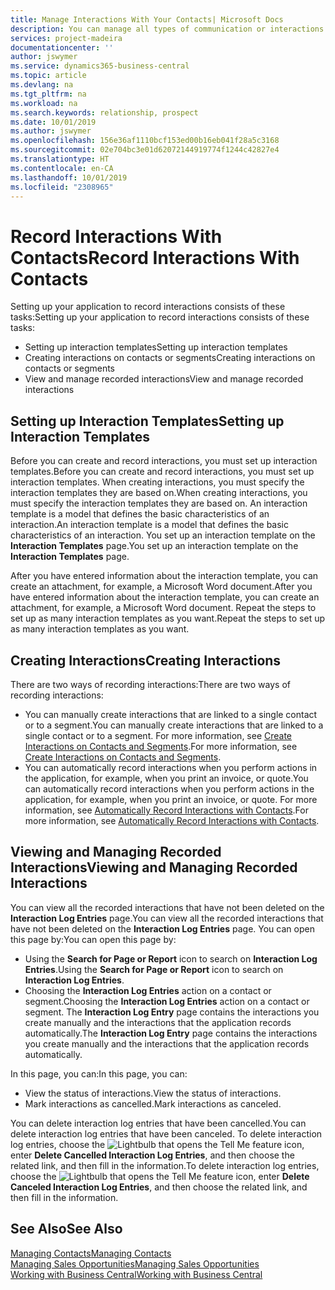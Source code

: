 ```yaml
---
title: Manage Interactions With Your Contacts| Microsoft Docs
description: You can manage all types of communication or interactions between your company and your contacts, for example, letters, phone calls, meetings, and so on.
services: project-madeira
documentationcenter: ''
author: jswymer
ms.service: dynamics365-business-central
ms.topic: article
ms.devlang: na
ms.tgt_pltfrm: na
ms.workload: na
ms.search.keywords: relationship, prospect
ms.date: 10/01/2019
ms.author: jswymer
ms.openlocfilehash: 156e36af1110bcf153ed00b16eb041f28a5c3168
ms.sourcegitcommit: 02e704bc3e01d62072144919774f1244c42827e4
ms.translationtype: HT
ms.contentlocale: en-CA
ms.lasthandoff: 10/01/2019
ms.locfileid: "2308965"
---
```

# <a name="record-interactions-with-contacts"></a><span data-ttu-id="c8819-103">Record Interactions With Contacts</span><span class="sxs-lookup"><span data-stu-id="c8819-103">Record Interactions With Contacts</span></span>
<span data-ttu-id="c8819-104">Setting up your application to record interactions consists of these tasks:</span><span class="sxs-lookup"><span data-stu-id="c8819-104">Setting up your application to record interactions consists of these tasks:</span></span>

* <span data-ttu-id="c8819-105">Setting up interaction templates</span><span class="sxs-lookup"><span data-stu-id="c8819-105">Setting up interaction templates</span></span>  
* <span data-ttu-id="c8819-106">Creating interactions on contacts or segments</span><span class="sxs-lookup"><span data-stu-id="c8819-106">Creating interactions on contacts or segments</span></span>  
* <span data-ttu-id="c8819-107">View and manage recorded interactions</span><span class="sxs-lookup"><span data-stu-id="c8819-107">View and manage recorded interactions</span></span>  

##  <a name="setting-up-interaction-templates"></a><span data-ttu-id="c8819-108">Setting up Interaction Templates</span><span class="sxs-lookup"><span data-stu-id="c8819-108">Setting up Interaction Templates</span></span>
<span data-ttu-id="c8819-109">Before you can create and record interactions, you must set up interaction templates.</span><span class="sxs-lookup"><span data-stu-id="c8819-109">Before you can create and record interactions, you must set up interaction templates.</span></span> <span data-ttu-id="c8819-110">When creating interactions, you must specify the interaction templates they are based on.</span><span class="sxs-lookup"><span data-stu-id="c8819-110">When creating interactions, you must specify the interaction templates they are based on.</span></span> <span data-ttu-id="c8819-111">An interaction template is a model that defines the basic characteristics of an interaction.</span><span class="sxs-lookup"><span data-stu-id="c8819-111">An interaction template is a model that defines the basic characteristics of an interaction.</span></span>
<span data-ttu-id="c8819-112">You set up an interaction template on the **Interaction Templates** page.</span><span class="sxs-lookup"><span data-stu-id="c8819-112">You set up an interaction template on the **Interaction Templates** page.</span></span>

<span data-ttu-id="c8819-113">After you have entered information about the interaction template, you can create an attachment, for example, a Microsoft Word document.</span><span class="sxs-lookup"><span data-stu-id="c8819-113">After you have entered information about the interaction template, you can create an attachment, for example, a Microsoft Word document.</span></span> <span data-ttu-id="c8819-114">Repeat the steps to set up as many interaction templates as you want.</span><span class="sxs-lookup"><span data-stu-id="c8819-114">Repeat the steps to set up as many interaction templates as you want.</span></span>  

## <a name="creating-interactions"></a><span data-ttu-id="c8819-115">Creating Interactions</span><span class="sxs-lookup"><span data-stu-id="c8819-115">Creating Interactions</span></span>
<span data-ttu-id="c8819-116">There are two ways of recording interactions:</span><span class="sxs-lookup"><span data-stu-id="c8819-116">There are two ways of recording interactions:</span></span>

* <span data-ttu-id="c8819-117">You can manually create interactions that are linked to a single contact or to a segment.</span><span class="sxs-lookup"><span data-stu-id="c8819-117">You can manually create interactions that are linked to a single contact or to a segment.</span></span> <span data-ttu-id="c8819-118">For more information, see [Create Interactions on Contacts and Segments](marketing-how-create-interactions.md).</span><span class="sxs-lookup"><span data-stu-id="c8819-118">For more information, see [Create Interactions on Contacts and Segments](marketing-how-create-interactions.md).</span></span>  
* <span data-ttu-id="c8819-119">You can automatically record interactions when you perform actions in the application, for example, when you print an invoice, or quote.</span><span class="sxs-lookup"><span data-stu-id="c8819-119">You can automatically record interactions when you perform actions in the application, for example, when you print an invoice, or quote.</span></span> <span data-ttu-id="c8819-120">For more information, see [Automatically Record Interactions with Contacts](marketing-auto-record-interactions.md).</span><span class="sxs-lookup"><span data-stu-id="c8819-120">For more information, see [Automatically Record Interactions with Contacts](marketing-auto-record-interactions.md).</span></span>

## <a name="viewing-and-managing-recorded-interactions"></a><span data-ttu-id="c8819-121">Viewing and Managing Recorded Interactions</span><span class="sxs-lookup"><span data-stu-id="c8819-121">Viewing and Managing Recorded Interactions</span></span>
<span data-ttu-id="c8819-122">You can view all the recorded interactions that have not been deleted on the **Interaction Log Entries** page.</span><span class="sxs-lookup"><span data-stu-id="c8819-122">You can view all the recorded interactions that have not been deleted on the **Interaction Log Entries** page.</span></span> <span data-ttu-id="c8819-123">You can open this page by:</span><span class="sxs-lookup"><span data-stu-id="c8819-123">You can open this page by:</span></span>

* <span data-ttu-id="c8819-124">Using the **Search for Page or Report** icon to search on **Interaction Log Entries**.</span><span class="sxs-lookup"><span data-stu-id="c8819-124">Using the **Search for Page or Report** icon to search on **Interaction Log Entries**.</span></span>
* <span data-ttu-id="c8819-125">Choosing the **Interaction Log Entries** action on a contact or segment.</span><span class="sxs-lookup"><span data-stu-id="c8819-125">Choosing the **Interaction Log Entries** action on a contact or segment.</span></span>
  <span data-ttu-id="c8819-126">The **Interaction Log Entry** page contains the interactions you create manually and the interactions that the application records automatically.</span><span class="sxs-lookup"><span data-stu-id="c8819-126">The **Interaction Log Entry** page contains the interactions you create manually and the interactions that the application records automatically.</span></span>

<span data-ttu-id="c8819-127">In this page, you can:</span><span class="sxs-lookup"><span data-stu-id="c8819-127">In this page, you can:</span></span>

* <span data-ttu-id="c8819-128">View the status of interactions.</span><span class="sxs-lookup"><span data-stu-id="c8819-128">View the status of interactions.</span></span>
* <span data-ttu-id="c8819-129">Mark interactions as cancelled.</span><span class="sxs-lookup"><span data-stu-id="c8819-129">Mark interactions as canceled.</span></span>

<span data-ttu-id="c8819-130">You can delete interaction log entries that have been cancelled.</span><span class="sxs-lookup"><span data-stu-id="c8819-130">You can delete interaction log entries that have been canceled.</span></span> <span data-ttu-id="c8819-131">To delete interaction log entries, choose the ![Lightbulb that opens the Tell Me feature](media/ui-search/search_small.png "Tell me what you want to do") icon, enter **Delete Cancelled Interaction Log Entries**, and then choose the related link, and then fill in the information.</span><span class="sxs-lookup"><span data-stu-id="c8819-131">To delete interaction log entries, choose the ![Lightbulb that opens the Tell Me feature](media/ui-search/search_small.png "Tell me what you want to do") icon, enter **Delete Canceled Interaction Log Entries**, and then choose the related link, and then fill in the information.</span></span>

## <a name="see-also"></a><span data-ttu-id="c8819-132">See Also</span><span class="sxs-lookup"><span data-stu-id="c8819-132">See Also</span></span>
[<span data-ttu-id="c8819-133">Managing Contacts</span><span class="sxs-lookup"><span data-stu-id="c8819-133">Managing Contacts</span></span>](marketing-contacts.md)  
[<span data-ttu-id="c8819-134">Managing Sales Opportunities</span><span class="sxs-lookup"><span data-stu-id="c8819-134">Managing Sales Opportunities</span></span>](marketing-manage-sales-opportunities.md)  
[<span data-ttu-id="c8819-135">Working with Business Central</span><span class="sxs-lookup"><span data-stu-id="c8819-135">Working with Business Central</span></span>](ui-work-product.md)  
